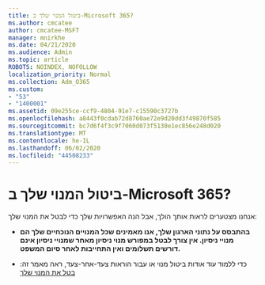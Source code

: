 ```yaml
---
title: ביטול המנוי שלך ב-Microsoft 365?
ms.author: cmcatee
author: cmcatee-MSFT
manager: mnirkhe
ms.date: 04/21/2020
ms.audience: Admin
ms.topic: article
ROBOTS: NOINDEX, NOFOLLOW
localization_priority: Normal
ms.collection: Adm_O365
ms.custom:
- "53"
- "1400001"
ms.assetid: 09e255ce-ccf9-4804-91e7-c15590c3727b
ms.openlocfilehash: a8443f0cdab72d8760ae72e9d20dd3f49870f585
ms.sourcegitcommit: bc7d6f4f3c9f7060d073f5130e1ec856e248d020
ms.translationtype: MT
ms.contentlocale: he-IL
ms.lasthandoff: 06/02/2020
ms.locfileid: "44508233"
---
```

# <a name="canceling-your-microsoft-365-subscription"></a>ביטול המנוי שלך ב-Microsoft 365?

אנחנו מצטערים לראות אותך הולך, אבל הנה האפשרויות שלך כדי לבטל את המנוי שלך:
  
- **בהתבסס על נתוני הארגון שלך, אנו מאמינים שכל המנויים הנוכחיים שלך הם מנויי ניסיון. אין צורך לבטל במפורש מנוי ניסיון מאחר שמנויי ניסיון אינם דורשים תשלומים ואין התחייבות לאחר סיום המשפט.**

- כדי ללמוד עוד אודות ביטול מנוי או עבור הוראות צעד-אחר-צעד, ראה מאמר זה: [בטל את המנוי שלך](https://docs.microsoft.com/microsoft-365/commerce/subscriptions/cancel-your-subscription)
